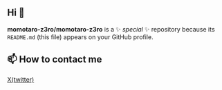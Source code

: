 ## Hi 👋


**momotaro-z3ro/momotaro-z3ro** is a ✨ _special_ ✨ repository because its `README.md` (this file) appears on your GitHub profile.


## 📫 How to contact me
<a href="https://x.com/momotaro_seele">X(twitter)</a>



